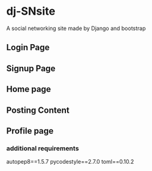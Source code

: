 # dj-SNsite

A social networking site made by Django and bootstrap

## Login Page

## Signup Page

## Home page

## Posting Content

## Profile page

### additional requirements

autopep8==1.5.7
pycodestyle==2.7.0
toml==0.10.2
